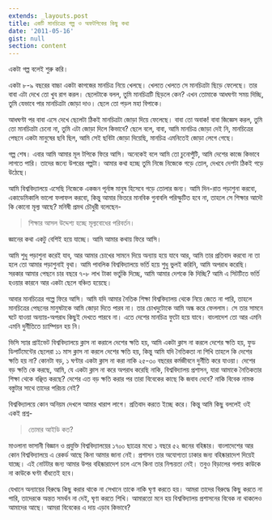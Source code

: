 ```yaml
---
extends: _layouts.post
title: একটি মানচিত্রের গল্প ও অফটপিকের কিছু কথা
date: '2011-05-16'
gist: null
section: content
---
```


একটা গল্প বলেই শুরু করি।

একটা ৮-৯ বছরের বাচ্চা একটা কাগজের মানচিত্র নিয়ে খেলছে। খেলতে খেলতে সে মানচিত্রটা ছিড়ে ফেলেছে। তার বাবা এটা দেখে তো খুব রাগ করল। ছেলেটাকে বলল, তুমি মানচিত্রটি ছিড়লে কেন? এখন তোমাকে আধঘণ্টা সময় দিচ্ছি, তুমি যেভাবে পার মানচিত্রটা জোড়া দাও। ছেলে তো পড়ল মহা বিপাকে।

আধঘণ্টা পর বাবা এসে দেখে ছেলেটা ঠিকই মানচিত্রটা জোড়া দিয়ে ফেলেছে। বাবা তো অবাক! বাবা জিজ্ঞেস করল, তুমি তো মানচিত্রটা চেনো না, তুমি এটা জোড়া দিলে কিভাবে? ছেলে বলে, বাবা, আমি মানচিত্র জোড়া দেই নি, মানচিত্রের পেছনে একটা মানুষের ছবি ছিল, আমি সেই ছবিটা জোড়া দিয়েছি, মানচিত্র এমনিতেই জোড়া লেগে গেছে।

গল্প শেষ। এবার আমি আমার মূল টপিকে ফিরে আসি। অনেকেই বলে আমি তো চুনোপুঁটি, আমি দেশের কাজে কিভাবে লাগতে পারি। তাদের জন্যে উপরের গল্পটা। আমার কথা হচ্ছে তুমি নিজে নিজেকে গড়ে তোল, দেখবে দেশটা ঠিকই গড়ে উঠেছে।

আমি বিশ্ববিদ্যালয়ে এসেছি নিজেকে একজন পূর্নাঙ্গ মানুষ হিসেবে গড়ে তোলার জন্য। আমি দিন-রাত পড়াশুনা করবো, একাডেমিকালি ভালো ফলাফল করবো, কিন্তু আমার ভিতরে মানবিক গুনাবলি পরিস্ফুটিত হবে না, তাহলে সে শিক্ষার আদৌ কি কোনো মূল্য আছে? মনিষী প্রমথ চৌধুরী বলেছেন-

> শিক্ষার আসল উদ্দেশ্য হচ্ছে মূল্যবোধের পরিবর্তন।

জ্ঞানের কথা একটু বেশিই হয়ে যাচ্ছে। আমি আমার কথায় ফিরে আসি।

আমি শুধু পড়াশুনা করেই যাব, আর আমার চোখের সামনে দিয়ে অন্যায় হয়ে যাবে আর, আমি তার প্রতিবাদ করবো না তা হলে তো আমার পড়াশুনাই বৃথা। আমি পাবলিক বিশ্ববিদ্যালয়ে ভর্তি হয়ে শুধু ভুলই করিনি, আমি অপরাধ করেছি। সরকার আমার পেছনে চার বছরে ৭-৮ লাখ টাকা ভর্তুকি দিচ্ছে, আমি আমার দেশকে কি দিচ্ছি? আমি এ সিটটিতে ভর্তি হওয়ার কারনে আর একটা ছেলে বঞ্চিত হয়েছে।

আবার মানচিত্রের গল্পে ফিরে আসি। আমি যদি আমার নৈতিক শিক্ষা বিশ্ববিদ্যালয় থেকে নিয়ে জেতে না পারি, তাহলে মানচিত্রের পেছনের মানুষটাকে আমি জোড়া দিতে পারব না। তার চোখদুটোকে আমি অন্ধ করে ফেললাম। সে তার সামনে ঘটে যাওয়া অন্যায়-অপরাধ কিছুই দেখতে পারবে না। এতে দেশের মানচিত্র ফুটো হয়ে যাবে। বাংলাদেশ তো আর এমনি এমনি দুর্নীতিতে চ্যাম্পিয়ন হয় নি।

ভিসি স্যার প্রাইভেট বিশ্ববিদ্যালয়ে ক্লাস না করালে দেশের ক্ষতি হয়, আমি একটা ক্লাস না করলে দেশের ক্ষতি হয়, ফুড ডিপার্টমেন্টের ছেলেরা ১১ মাস ক্লাস না করলে দেশের ক্ষতি হয়, কিন্তু আমি যদি নৈতিকতা না শিখি তাহলে কি দেশের ক্ষতি হয় না? কোনটা বড়, ১ ঘণ্টার একটা ক্লাস না করা নাকি ২৫-৩০ বছরের কর্মজীবনে দুর্নীতি করে যাওয়া। দেশের বড় ক্ষতি কে করছে, আমি, যে একটা ক্লাস না করে অপরাধ করেছি নাকি, বিশ্ববিদ্যালয় প্রশাসন, যারা আমাকে নৈতিকতার শিক্ষা থেকে বঞ্ছিত করছে? দেশের এত বড় ক্ষতি করার পর তারা বিবেকের কাছে কি জবাব দেবে? নাকি বিবেক নামক বস্তুটার সাথে তাদের পরিচয় নেই?

বিশ্ববিদ্যালয়ে কোন অনিয়ম দেখলে আমার খারাপ লাগে। প্রতিবাদ করতে ইচ্ছে করে। কিন্তু আমি কিছু বললেই ওই একই প্রশ্ন-

> তোমার আইডি কত?

মাওলানা ভাসানী বিজ্ঞান ও প্রযুক্তি বিশ্ববিদ্যালয়ের ১৭০০ ছাত্রের মধ্যে ১ বছরে ৫২ জনের বহিষ্কার। বাংলাদেশের আর কোন বিশ্ববিদ্যালয়ে এ রেকর্ড আছে কিনা আমার জানা নেই। প্রশাসন তার অযোগ্যতা ঢাকার জন্য বহিষ্কারাদেশ দিয়েই যাচ্ছে। এই নোটটার জন্য আমার উপর বহিষ্কারাদেশ চলে এসে কিনা তার নিশ্চয়তা নেই। তবুও বিড়ালের গলায় কাউকে না কাউকে ঘণ্টা বাঁধতেই হবে।

যেখানে অন্যায়ের বিরুদ্ধে কিছু করার থাকে না সেখানে তাকে নাকি ঘৃণা করতে হয়। আমরা তাদের বিরুদ্ধে কিছু করতে না পারি, তাদেরকে অন্তত সমর্থন না দেই, ঘৃণা করতে শিখি। আমারতো মনে হয় বিশ্ববিদ্যালয় প্রশাসনের বিবেক না থাকলেও আমাদের আছে। আমরা বিবেকের এ দায় এড়াব কিভাবে?
